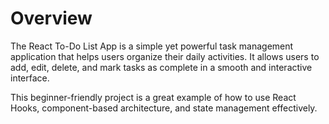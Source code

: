 # Overview
The React To-Do List App is a simple yet powerful task management application that helps users organize their daily activities. It allows users to add, edit, delete, and mark tasks as complete in a smooth and interactive interface.

This beginner-friendly project is a great example of how to use React Hooks, component-based architecture, and state management effectively.
